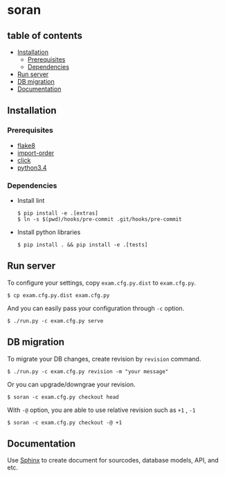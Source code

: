 # soran

## table of contents

 - [Installation](#installation)
   - [Prerequisites](#prerequisites)
   - [Dependencies](#dependencies)
 - [Run server](#run-server)
 - [DB migration](#db-migration)
 - [Documentation](#documentation)

## Installation

### Prerequisites

- [flake8](https://flake8.readthedocs.org/en/2.3.0/)
- [import-order](https://github.com/spoqa/import-order)
- [click](https://github.com/mitsuhiko/click)
- [python3.4](https://docs.python.org/3/)

### Dependencies

 - Install lint

   ```
   $ pip install -e .[extras]
   $ ln -s $(pwd)/hooks/pre-commit .git/hooks/pre-commit
   ```

 - Install python libraries

   ```
   $ pip install . && pip install -e .[tests]
   ```
## Run server

To configure your settings, copy `exam.cfg.py.dist` to `exam.cfg.py`.

    $ cp exam.cfg.py.dist exam.cfg.py

And you can easily pass your configuration through `-c` option.

    $ ./run.py -c exam.cfg.py serve

## DB migration

To migrate your DB changes, create revision by `revision` command.

    $ ./run.py -c exam.cfg.py revision -m "your message"

Or you can upgrade/downgrae your revision.

    $ soran -c exam.cfg.py checkout head

With `-@` option, you are able to use relative revision such as `+1` ,
`-1`

    $ soran -c exam.cfg.py checkout -@ +1

## Documentation

Use [Sphinx](http://sphinx-doc.org/) to create document for sourcodes,
database models, API, and etc.
